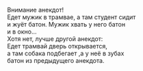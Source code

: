 Внимание анекдот!   
Едет мужик в трамвае, а там студент сидит  
и жуёт батон. Мужик хвать у него батон  
и в окно...  
Хотя нет, лучше другой анекдот:  
Едет трамвай дверь открывается,  
а там собака подбегает ,а у неё в зубах  
батон из предыдущего анекдота.
